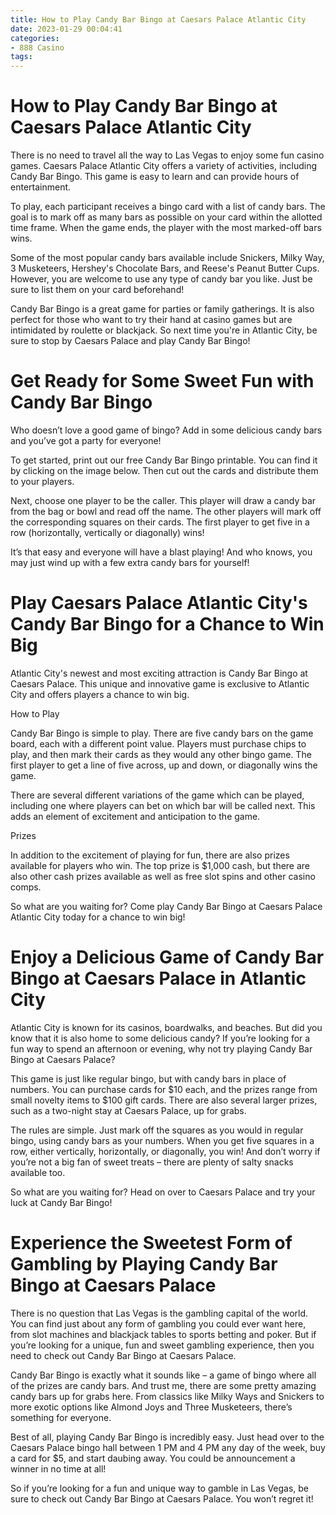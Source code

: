```yaml
---
title: How to Play Candy Bar Bingo at Caesars Palace Atlantic City 
date: 2023-01-29 00:04:41
categories:
- 888 Casino
tags:
---
```



#  How to Play Candy Bar Bingo at Caesars Palace Atlantic City 

There is no need to travel all the way to Las Vegas to enjoy some fun casino games. Caesars Palace Atlantic City offers a variety of activities, including Candy Bar Bingo. This game is easy to learn and can provide hours of entertainment.

To play, each participant receives a bingo card with a list of candy bars. The goal is to mark off as many bars as possible on your card within the allotted time frame. When the game ends, the player with the most marked-off bars wins.

Some of the most popular candy bars available include Snickers, Milky Way, 3 Musketeers, Hershey's Chocolate Bars, and Reese's Peanut Butter Cups. However, you are welcome to use any type of candy bar you like. Just be sure to list them on your card beforehand!

Candy Bar Bingo is a great game for parties or family gatherings. It is also perfect for those who want to try their hand at casino games but are intimidated by roulette or blackjack. So next time you're in Atlantic City, be sure to stop by Caesars Palace and play Candy Bar Bingo!

#  Get Ready for Some Sweet Fun with Candy Bar Bingo 

Who doesn’t love a good game of bingo? Add in some delicious candy bars and you’ve got a party for everyone!

To get started, print out our free Candy Bar Bingo printable. You can find it by clicking on the image below. Then cut out the cards and distribute them to your players.

Next, choose one player to be the caller. This player will draw a candy bar from the bag or bowl and read off the name. The other players will mark off the corresponding squares on their cards. The first player to get five in a row (horizontally, vertically or diagonally) wins!

It’s that easy and everyone will have a blast playing! And who knows, you may just wind up with a few extra candy bars for yourself!

#  Play Caesars Palace Atlantic City's Candy Bar Bingo for a Chance to Win Big 

Atlantic City's newest and most exciting attraction is Candy Bar Bingo at Caesars Palace. This unique and innovative game is exclusive to Atlantic City and offers players a chance to win big.

How to Play

Candy Bar Bingo is simple to play. There are five candy bars on the game board, each with a different point value. Players must purchase chips to play, and then mark their cards as they would any other bingo game. The first player to get a line of five across, up and down, or diagonally wins the game.

There are several different variations of the game which can be played, including one where players can bet on which bar will be called next. This adds an element of excitement and anticipation to the game.

Prizes

In addition to the excitement of playing for fun, there are also prizes available for players who win. The top prize is $1,000 cash, but there are also other cash prizes available as well as free slot spins and other casino comps.

So what are you waiting for? Come play Candy Bar Bingo at Caesars Palace Atlantic City today for a chance to win big!

#  Enjoy a Delicious Game of Candy Bar Bingo at Caesars Palace in Atlantic City 

 Atlantic City is known for its casinos, boardwalks, and beaches. But did you know that it is also home to some delicious candy? If you’re looking for a fun way to spend an afternoon or evening, why not try playing Candy Bar Bingo at Caesars Palace?

This game is just like regular bingo, but with candy bars in place of numbers. You can purchase cards for $10 each, and the prizes range from small novelty items to $100 gift cards. There are also several larger prizes, such as a two-night stay at Caesars Palace, up for grabs.

The rules are simple. Just mark off the squares as you would in regular bingo, using candy bars as your numbers. When you get five squares in a row, either vertically, horizontally, or diagonally, you win! And don’t worry if you’re not a big fan of sweet treats – there are plenty of salty snacks available too.

So what are you waiting for? Head on over to Caesars Palace and try your luck at Candy Bar Bingo!

#  Experience the Sweetest Form of Gambling by Playing Candy Bar Bingo at Caesars Palace

There is no question that Las Vegas is the gambling capital of the world. You can find just about any form of gambling you could ever want here, from slot machines and blackjack tables to sports betting and poker. But if you’re looking for a unique, fun and sweet gambling experience, then you need to check out Candy Bar Bingo at Caesars Palace.

Candy Bar Bingo is exactly what it sounds like – a game of bingo where all of the prizes are candy bars. And trust me, there are some pretty amazing candy bars up for grabs here. From classics like Milky Ways and Snickers to more exotic options like Almond Joys and Three Musketeers, there’s something for everyone.

Best of all, playing Candy Bar Bingo is incredibly easy. Just head over to the Caesars Palace bingo hall between 1 PM and 4 PM any day of the week, buy a card for $5, and start daubing away. You could be announcement a winner in no time at all!

So if you’re looking for a fun and unique way to gamble in Las Vegas, be sure to check out Candy Bar Bingo at Caesars Palace. You won’t regret it!